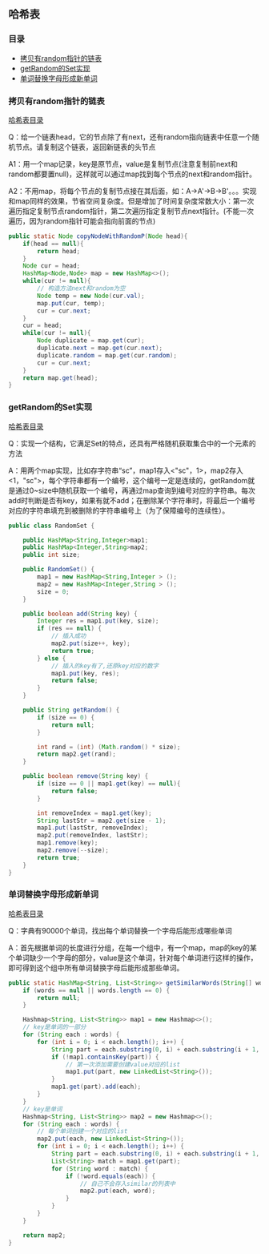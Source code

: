 ## 哈希表

### 目录

* [拷贝有random指针的链表](#拷贝有random指针的链表)
* [getRandom的Set实现](#getRandom的Set实现)
* [单词替换字母形成新单词](#单词替换字母形成新单词)



### 拷贝有random指针的链表

[哈希表目录](#目录)

Q：给一个链表head，它的节点除了有next，还有random指向链表中任意一个随机节点。请复制这个链表，返回新链表的头节点

A1：用一个map记录，key是原节点，value是复制节点(注意复制前next和random都要置null)，这样就可以通过map找到每个节点的next和random指针。

A2：不用map，将每个节点的复制节点接在其后面，如：A->A'->B->B'。。。实现和map同样的效果，节省空间复杂度。但是增加了时间复杂度常数大小：第一次遍历指定复制节点random指针，第二次遍历指定复制节点next指针。(不能一次遍历，因为random指针可能会指向前面的节点)

```java
public static Node copyNodeWithRandomP(Node head){
    if(head == null){
        return head;
    }
    Node cur = head;
    HashMap<Node,Node> map = new HashMap<>();
    while(cur != null){
        // 构造方法next和random为空
        Node temp = new Node(cur.val); 
        map.put(cur, temp);
        cur = cur.next;
    }
    cur = head;
    while(cur != null){
        Node duplicate = map.get(cur);
        duplicate.next = map.get(cur.next);
        duplicate.random = map.get(cur.random);
        cur = cur.next;
    }
    return map.get(head);
}
```



### getRandom的Set实现

[哈希表目录](#目录)

Q：实现一个结构，它满足Set的特点，还具有严格随机获取集合中的一个元素的方法

A：用两个map实现，比如存字符串“sc”，map1存入<"sc"，1>，map2存入<1，"sc">，每个字符串都有一个编号，这个编号一定是连续的，getRandom就是通过0~size中随机获取一个编号，再通过map查询到编号对应的字符串。每次add时判断是否有key，如果有就不add；在删除某个字符串时，将最后一个编号对应的字符串填充到被删除的字符串编号上（为了保障编号的连续性）。

```java
public class RandomSet {

    public HashMap<String,Integer>map1;
    public HashMap<Integer,String>map2;
    public int size;

    public RandomSet() {
        map1 = new HashMap<String,Integer > ();
        map2 = new HashMap<Integer,String > ();
        size = 0;
    }

    public boolean add(String key) {
        Integer res = map1.put(key, size);
        if (res == null) { 
            // 插入成功
            map2.put(size++, key);
            return true;
        } else {
            // 插入的key有了,还原key对应的数字
            map1.put(key, res); 
            return false;
        }
    }

    public String getRandom() {
        if (size == 0) {
            return null;
        }

        int rand = (int) (Math.random() * size);
        return map2.get(rand);
    }

    public boolean remove(String key) {
        if (size == 0 || map1.get(key) == null){
            return false;
        }

        int removeIndex = map1.get(key);
        String lastStr = map2.get(size - 1);
        map1.put(lastStr, removeIndex);
        map2.put(removeIndex, lastStr);
        map1.remove(key);
        map2.remove(--size);
        return true;
    }
}
```



### 单词替换字母形成新单词

[哈希表目录](#目录)

Q：字典有90000个单词，找出每个单词替换一个字母后能形成哪些单词

A：首先根据单词的长度进行分组，在每一个组中，有一个map，map的key的某个单词缺少一个字母的部分，value是这个单词，针对每个单词进行这样的操作，即可得到这个组中所有单词替换字母后能形成那些单词。

```java
public static HashMap<String, List<String>> getSimilarWords(String[] words) {
    if (words == null || words.length == 0) {
        return null;
    }

    Hashmap<String, List<String>> map1 = new Hashmap<>(); 
    // key是单词的一部分
    for (String each : words) {
        for (int i = 0; i < each.length(); i++) {
            String part = each.substring(0, i) + each.substring(i + 1, each.length());
            if (!map1.containsKey(part)) { 
                // 第一次添加需要创建value对应的list
                map1.put(part, new LinkedList<String>());
            }
            map1.get(part).add(each);
        }
    }
	// key是单词
    Hashmap<String, List<String>> map2 = new Hashmap<>(); 
    for (String each : words) {
        // 每个单词创建一个对应的list
        map2.put(each, new LinkedList<String>()); 
        for (int i = 0; i < each.length(); i++) {
            String part = each.substring(0, i) + each.substring(i + 1, each.length());
            List<String> match = map1.get(part);
            for (String word : match) {
                if (!word.equals(each)) { 
                    // 自己不会存入similar的列表中
                    map2.put(each, word);
                }
            }
        }
    }

    return map2;
}
```

